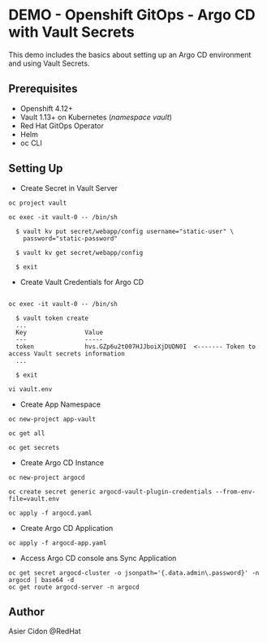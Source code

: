 # DEMO - Openshift GitOps - Argo CD with Vault Secrets

This demo includes the basics about setting up an Argo CD environment and using Vault Secrets.

## Prerequisites

- Openshift 4.12+
- Vault 1.13+ on Kubernetes (*namespace vault*)
- Red Hat GitOps Operator
- Helm 
- oc CLI

## Setting Up

- Create Secret in Vault Server

```$bash
oc project vault

oc exec -it vault-0 -- /bin/sh

  $ vault kv put secret/webapp/config username="static-user" \
    password="static-password"

  $ vault kv get secret/webapp/config

  $ exit
```

- Create Vault Credentials for Argo CD

```$bash

oc exec -it vault-0 -- /bin/sh

  $ vault token create
  ...
  Key                Value
  ---                -----
  token              hvs.GZp6u2t007HJJboiXjDUDN0I  <------- Token to access Vault secrets information
  ...

  $ exit

vi vault.env
```

- Create App Namespace

```$bash
oc new-project app-vault

oc get all

oc get secrets
```

- Create Argo CD Instance

```$bash
oc new-project argocd

oc create secret generic argocd-vault-plugin-credentials --from-env-file=vault.env

oc apply -f argocd.yaml
```

- Create Argo CD Application

```$bash
oc apply -f argocd-app.yaml
```

- Access Argo CD console ans Sync Application

```$bash
oc get secret argocd-cluster -o jsonpath='{.data.admin\.password}' -n argocd | base64 -d
oc get route argocd-server -n argocd
```

## Author

Asier Cidon @RedHat

